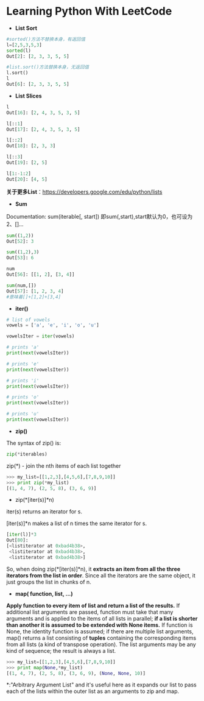 # Learning Python With LeetCode

* **List Sort**
```python
#sorted()方法不替换本身，有返回值
l=[2,5,3,5,3]
sorted(l)
Out[2]: [2, 3, 3, 5, 5]

#list.sort()方法替换本身，无返回值
l.sort()
l
Out[6]: [2, 3, 3, 5, 5]
```

* **List Slices**
```python
l
Out[16]: [2, 4, 3, 5, 3, 5]

l[::1]
Out[17]: [2, 4, 3, 5, 3, 5]

l[::2]
Out[18]: [2, 3, 3]

l[::3]
Out[19]: [2, 5]

l[1:-1:2]
Out[20]: [4, 5]
```
**关于更多List**：https://developers.google.com/edu/python/lists


* **Sum**

Documentation: sum(iterable[, start])
即sum(,start),start默认为0，也可设为2、[]...
```python
sum((1,2))
Out[52]: 3

sum((1,2),3)
Out[53]: 6

num
Out[56]: [[1, 2], [3, 4]]

sum(num,[])
Out[57]: [1, 2, 3, 4]
#意味着[]+[1,2]+[3,4]
```


* **iter()**

```python
# list of vowels
vowels = ['a', 'e', 'i', 'o', 'u']

vowelsIter = iter(vowels)

# prints 'a'
print(next(vowelsIter))

# prints 'e'
print(next(vowelsIter))

# prints 'i'
print(next(vowelsIter))

# prints 'o'
print(next(vowelsIter))

# prints 'u'
print(next(vowelsIter))
```


* **zip()**

The syntax of zip() is:
```python
zip(*iterables)
```
zip(*) - join the nth items of each list together
```python
>>> my_list=[[1,2,3],[4,5,6],[7,8,9,10]]
>>> print zip(*my_list)
[(1, 4, 7), (2, 5, 8), (3, 6, 9)]
```


* zip(*[iter(s)]*n)

iter(s) returns an iterator for s.

[iter(s)]*n makes a list of n times the same iterator for s.
```python
[iter(l)]*3
Out[80]: 
[<listiterator at 0xbad4b38>,
 <listiterator at 0xbad4b38>,
 <listiterator at 0xbad4b38>]
 ```
So, when doing zip(*[iter(s)]*n), it **extracts an item from all the three iterators from the list in order**. Since all the iterators are the same object, it just groups the list in chunks of n.



* **map( function, list, ...)**

**Apply function to every item of list and return a list of the results.** If additional list arguments are passed, function must take that many arguments and is applied to the items of all lists in parallel; **if a list is shorter than another it is assumed to be extended with None items.** If function is None, the identity function is assumed; if there are multiple list arguments, map() returns a list consisting of **tuples** containing the corresponding items from all lists (a kind of transpose operation). The list arguments may be any kind of sequence; the result is always a list.

```python
>>> my_list=[[1,2,3],[4,5,6],[7,8,9,10]]
>>> print map(None,*my_list)
[(1, 4, 7), (2, 5, 8), (3, 6, 9), (None, None, 10)]
```

*:"Arbitrary Argument List" and it's useful here as it expands our list to pass each of the lists within the outer list as an arguments to zip and map.


